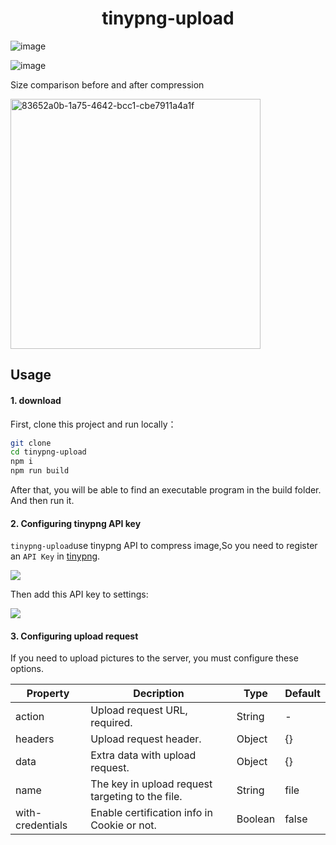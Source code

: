 <h1 align=center>tinypng-upload</h1>

![image](https://user-images.githubusercontent.com/21073039/41909201-02c933c4-7979-11e8-9c69-5e78f88f4ab3.gif)

![image](https://user-images.githubusercontent.com/21073039/41909498-bb50812c-7979-11e8-82a6-aba99e0eaa3b.gif)

Size comparison before and after compression

<img width="400" alt="83652a0b-1a75-4642-bcc1-cbe7911a4a1f" src="https://user-images.githubusercontent.com/21073039/41909762-70d26786-797a-11e8-8e47-bbbce7bbc349.png">

## Usage

#### 1. download
First, clone this project and run locally：
```bash
git clone 
cd tinypng-upload
npm i
npm run build
```
After that, you will be able to find an executable program in the build folder. And then run it.

#### 2. Configuring tinypng API key 
`tinypng-upload`use tinypng API to compress image,So you need to register an `API Key` in [tinypng](https://tinypng.com/).

![](http://img.souche.com/f2e/3c2825b28b8e2c37f0c36b3b8ed16746.png)

Then add this API key to settings:

![](https://user-images.githubusercontent.com/21073039/41910806-5be0a33a-797d-11e8-8de9-24b42c21fa85.png)

#### 3. Configuring upload request
If you need to upload pictures to the server, you must configure these options.

|Property|Decription|Type|Default|
|---|---|---|---|
|action|Upload request URL, required.	| String|-|
|headers|Upload request header.	|Object|{}|
|data|Extra data with upload request.|Object|{}|
|name|The key in upload request targeting to the file.|String|file|
|with-credentials|Enable certification info in Cookie or not.|Boolean|false|


